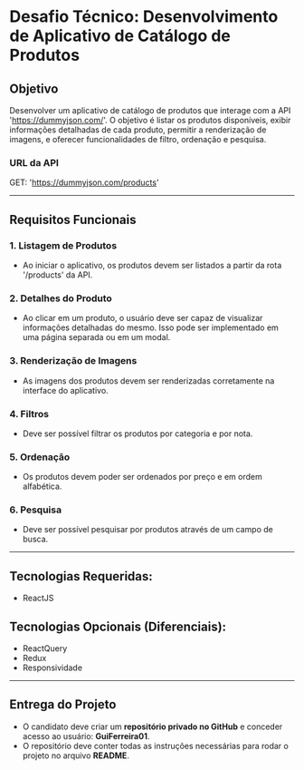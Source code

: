 # **Desafio Técnico: Desenvolvimento de Aplicativo de Catálogo de Produtos**

## **Objetivo**  
Desenvolver um aplicativo de catálogo de produtos que interage com a API 'https://dummyjson.com/'. O objetivo é listar os produtos disponíveis, exibir informações detalhadas de cada produto, permitir a renderização de imagens, e oferecer funcionalidades de filtro, ordenação e pesquisa.

### **URL da API**  
GET: 'https://dummyjson.com/products'

---

## **Requisitos Funcionais**

### **1. Listagem de Produtos**  
- Ao iniciar o aplicativo, os produtos devem ser listados a partir da rota '/products' da API.

### **2. Detalhes do Produto**  
- Ao clicar em um produto, o usuário deve ser capaz de visualizar informações detalhadas do mesmo. Isso pode ser implementado em uma página separada ou em um modal.

### **3. Renderização de Imagens**  
- As imagens dos produtos devem ser renderizadas corretamente na interface do aplicativo.

### **4. Filtros**  
- Deve ser possível filtrar os produtos por categoria e por nota.

### **5. Ordenação**  
- Os produtos devem poder ser ordenados por preço e em ordem alfabética.

### **6. Pesquisa**  
- Deve ser possível pesquisar por produtos através de um campo de busca.

---

## **Tecnologias Requeridas:**

- ReactJS

## **Tecnologias Opcionais (Diferenciais):**

- ReactQuery
- Redux
- Responsividade

---

## **Entrega do Projeto**

- O candidato deve criar um **repositório privado no GitHub** e conceder acesso ao usuário: **GuiFerreira01**.
- O repositório deve conter todas as instruções necessárias para rodar o projeto no arquivo **README**.

